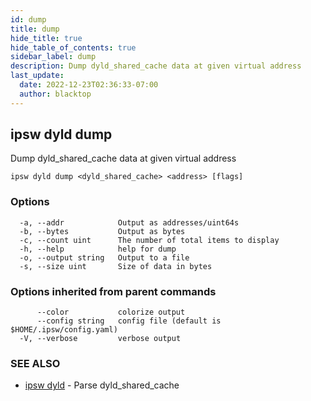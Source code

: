```yaml
---
id: dump
title: dump
hide_title: true
hide_table_of_contents: true
sidebar_label: dump
description: Dump dyld_shared_cache data at given virtual address
last_update:
  date: 2022-12-23T02:36:33-07:00
  author: blacktop
---
```

## ipsw dyld dump

Dump dyld_shared_cache data at given virtual address

```
ipsw dyld dump <dyld_shared_cache> <address> [flags]
```

### Options

```
  -a, --addr            Output as addresses/uint64s
  -b, --bytes           Output as bytes
  -c, --count uint      The number of total items to display
  -h, --help            help for dump
  -o, --output string   Output to a file
  -s, --size uint       Size of data in bytes
```

### Options inherited from parent commands

```
      --color           colorize output
      --config string   config file (default is $HOME/.ipsw/config.yaml)
  -V, --verbose         verbose output
```

### SEE ALSO

* [ipsw dyld](/docs/cli/ipsw/dyld)	 - Parse dyld_shared_cache

